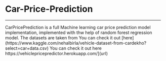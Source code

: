 <h1>Car-Price-Prediction</h1>
<hr>
CarPricePrediction is a full Machine learning car price prediction model implementation, implemented with thw help of random forest regression model.
The datasets are taken from You can check it out [here](https://www.kaggle.com/nehalbirla/vehicle-dataset-from-cardekho?select=car+data.csv)
You can check it out here https://vehiclepricepredictor.herokuapp.com/](url)
